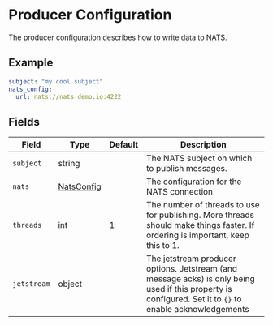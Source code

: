 # Producer Configuration

The producer configuration describes how to write data to NATS.

## Example

```yaml
subject: "my.cool.subject"
nats_config:
  url: nats://nats.demo.io:4222
```

## Fields
| Field       | Type                           | Default | Description                                                                                                                                               |
|-------------|--------------------------------|---------|-----------------------------------------------------------------------------------------------------------------------------------------------------------|
| `subject`   | string                         |         | The NATS subject on which to publish messages.                                                                                                            |
| `nats`      | [NatsConfig](./nats_config.md) |         | The configuration for the NATS connection                                                                                                                 |
| `threads`   | int                            | 1       | The number of threads to use for publishing. More threads should make things faster. If ordering is important, keep this to 1.                            |
| `jetstream` | object                         |         | The jetstream producer options. Jetstream (and message acks) is only being used if this property is configured. Set it to `{}` to enable acknowledgements |
